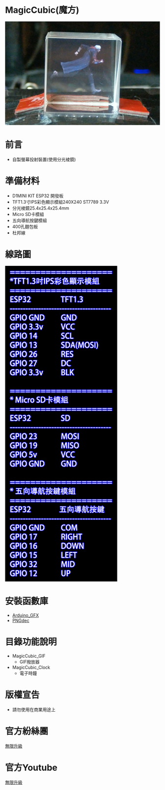 # MagicCubic(魔方)
![alt MagicCubic](https://github.com/channel2007/MagicCubic/blob/master/Images/MagicCubic.png "MagicCubic")

# 前言
* 自製螢幕投射裝置(使用分光棱鏡)

# 準備材料
* D1MINI KIT ESP32 開發板
* TFT1.3寸IPS彩色顯示模組240X240 ST7789 3.3V
* 分光棱鏡25.4x25.4x25.4mm
* Micro SD卡模組
* 五向導航按鍵模組
* 400孔麵包板
* 杜邦線

# 線路圖
![alt WiringDiagram](https://github.com/channel2007/MagicCubic/blob/master/Images/WiringDiagram.png "WiringDiagram")

# 安裝函數庫
* [Arduino_GFX](https://github.com/moononournation/Arduino_GFX)
* [PNGdec](https://github.com/bitbank2/PNGdec)

# 目錄功能說明
* MagicCubic_GIF
  * GIF撥放器
* MagicCubic_Clock
  * 電子時鐘

# 版權宣告
* 請勿使用在商業用途上

# 官方紛絲團 
[無限升級](https://www.facebook.com/unlimited.upgrade/posts/2840132506240869?notif_id=1617421138749926&notif_t=page_post_reaction&ref=notif)

# 官方Youtube
[無限升級](https://www.youtube.com/channel/UC4reRKznNk1CcjZfxKUdMuw)
